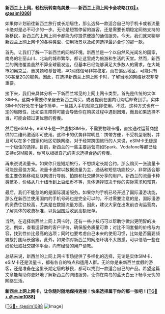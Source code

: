 **新西兰上上网，轻松玩转南岛美景——新西兰上网上网卡全攻略[[TG💪+ @esim1088](https://t.me/s/esim1088)]**

如果你计划前往新西兰旅行或长期居住，那么选择一款适合自己的手机卡或者流量卡绝对是必不可少的一步。无论是短暂停留的游客，还是需要长期稳定网络支持的新移民，新西兰的上网上网卡都能为你提供便捷的通信服务。今天，我们就来聊聊新西兰上网上网卡的各种类型、使用场景以及如何选择最适合你的那一款。

首先，让我们了解一下新西兰的网络环境。新西兰是一个以自然风光闻名的国家，南岛的壮丽山川、北岛的城市繁华，都让这里成为旅游和生活的天堂。然而，新西兰的网络覆盖虽然不算全球最发达，但基本已经能够满足大多数人的需求。在大城市如奥克兰、惠灵顿和基督城，4G网络信号非常稳定，而在偏远地区，可能只有3G甚至2G的服务。因此，在选择新西兰上网上网卡时，了解当地的网络状况非常重要。

接下来，我们来具体分析一下新西兰常见的上网上网卡类型。首先是传统的实体SIM卡。这类卡需要你亲自去新西兰购买，或者提前在国内订购后邮寄到手。实体SIM卡的好处在于操作简单，一旦插入手机就能立即使用。不过，这种方式也有一定的局限性，比如语言障碍可能会导致你在购买过程中遇到困难，而且如果选择不当，可能会错过更优惠的套餐。

然后是eSIM卡。eSIM卡是一种虚拟SIM卡，不需要物理卡槽，直接通过运营商提供的二维码激活即可使用。这种卡的优势非常明显：携带方便，不受机型限制，并且可以在多个国家和地区切换网络。对于经常跨国旅行的人来说，eSIM卡无疑是一个极佳的选择。目前，新西兰的一些主要运营商如Spark、Vodafone等都已经支持eSIM服务，你可以根据自己的需求选择合适的套餐。

再来说说流量卡。如果你只是短期旅行，不想绑定长期合约，那么购买一张流量卡可能是最佳方案。流量卡通常以数据流量为主，通话和短信功能较少，非常适合那些主要依赖移动互联网进行导航、拍照和社交媒体分享的用户。新西兰的流量卡种类繁多，价格从几十纽币到上百纽币不等，具体选择取决于你的实际需求和预算。

最后，我们不能忽略的是国际漫游服务。如果你的手机已经开通了国际漫游功能，那么在新西兰使用国内的手机号码也是完全可以的。不过需要注意的是，国际漫游的资费往往较高，尤其是在数据流量方面。因此，建议大家在出发前咨询运营商，了解具体的收费标准，以免回国后收到高额账单。

当然，在选择新西兰上网上网卡时，还有一些小技巧可以帮助你做出更明智的决定。例如，查看运营商的客户评价，确保服务质量可靠；对比不同套餐的价格与内容，找到性价比最高的选项；同时也要考虑自己未来的使用习惯，比如是否需要频繁拨打国际长途等。此外，如果你对新西兰的网络环境不太熟悉，可以借助一些在线论坛或社交媒体平台，向有经验的用户请教。

总结来说，新西兰的上网上网卡市场提供了多样化的选择，无论是实体SIM卡、eSIM卡还是流量卡，都有各自的特点和适用人群。无论你是来新西兰度假的游客，还是准备在这里长期定居的移民，都可以找到一款适合自己的产品。希望这篇文章能帮助你更好地了解新西兰的网络服务，让你在南岛的蓝天白云下畅享无忧的网络生活。

**新西兰上网上网卡，让你随时随地保持连接！快来选择属于你的那一张吧！[[TG💪+ @esim1088](https://t.me/s/esim1088)]**

[[TG💪+ @esim1088](https://t.me/s/esim1088) ![Image](https://i.postimg.cc/4NQfJmqS/Snipaste-2025-05-13-00-14-12.png)]